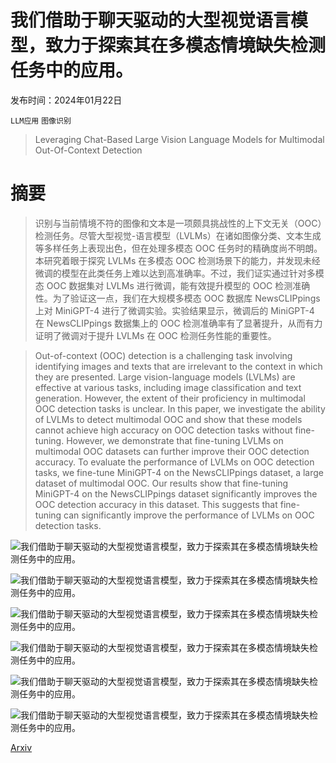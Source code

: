 # 我们借助于聊天驱动的大型视觉语言模型，致力于探索其在多模态情境缺失检测任务中的应用。

发布时间：2024年01月22日

`LLM应用` `图像识别`

> Leveraging Chat-Based Large Vision Language Models for Multimodal Out-Of-Context Detection

# 摘要

> 识别与当前情境不符的图像和文本是一项颇具挑战性的上下文无关（OOC）检测任务。尽管大型视觉-语言模型（LVLMs）在诸如图像分类、文本生成等多样任务上表现出色，但在处理多模态 OOC 任务时的精确度尚不明朗。本研究着眼于探究 LVLMs 在多模态 OOC 检测场景下的能力，并发现未经微调的模型在此类任务上难以达到高准确率。不过，我们证实通过针对多模态 OOC 数据集对 LVLMs 进行微调，能有效提升模型的 OOC 检测准确性。为了验证这一点，我们在大规模多模态 OOC 数据库 NewsCLIPpings 上对 MiniGPT-4 进行了微调实验。实验结果显示，微调后的 MiniGPT-4 在 NewsCLIPpings 数据集上的 OOC 检测准确率有了显著提升，从而有力证明了微调对于提升 LVLMs 在 OOC 检测任务性能的重要性。

> Out-of-context (OOC) detection is a challenging task involving identifying images and texts that are irrelevant to the context in which they are presented. Large vision-language models (LVLMs) are effective at various tasks, including image classification and text generation. However, the extent of their proficiency in multimodal OOC detection tasks is unclear. In this paper, we investigate the ability of LVLMs to detect multimodal OOC and show that these models cannot achieve high accuracy on OOC detection tasks without fine-tuning. However, we demonstrate that fine-tuning LVLMs on multimodal OOC datasets can further improve their OOC detection accuracy. To evaluate the performance of LVLMs on OOC detection tasks, we fine-tune MiniGPT-4 on the NewsCLIPpings dataset, a large dataset of multimodal OOC. Our results show that fine-tuning MiniGPT-4 on the NewsCLIPpings dataset significantly improves the OOC detection accuracy in this dataset. This suggests that fine-tuning can significantly improve the performance of LVLMs on OOC detection tasks.

![我们借助于聊天驱动的大型视觉语言模型，致力于探索其在多模态情境缺失检测任务中的应用。](../../../paper_images/2403.08776/types.png)

![我们借助于聊天驱动的大型视觉语言模型，致力于探索其在多模态情境缺失检测任务中的应用。](../../../paper_images/2403.08776/ooc.png)

![我们借助于聊天驱动的大型视觉语言模型，致力于探索其在多模态情境缺失检测任务中的应用。](../../../paper_images/2403.08776/our_contribution.png)

![我们借助于聊天驱动的大型视觉语言模型，致力于探索其在多模态情境缺失检测任务中的应用。](../../../paper_images/2403.08776/app.png)

![我们借助于聊天驱动的大型视觉语言模型，致力于探索其在多模态情境缺失检测任务中的应用。](../../../paper_images/2403.08776/MiniGPT4_result.png)

![我们借助于聊天驱动的大型视觉语言模型，致力于探索其在多模态情境缺失检测任务中的应用。](../../../paper_images/2403.08776/vlm.png)

[Arxiv](https://arxiv.org/abs/2403.08776)